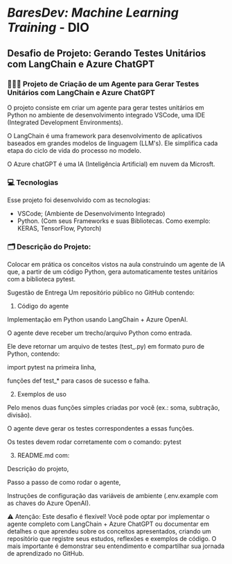 # **_BaresDev: Machine Learning Training_** - DIO

## Desafio de Projeto: Gerando Testes Unitários com LangChain e Azure ChatGPT

### 🧑🏻‍💻 Projeto de Criação de um Agente para Gerar Testes Unitários com LangChain e Azure ChatGPT
O projeto consiste em criar um agente para gerar testes unitários em Python no ambiente de desenvolvimento integrado VSCode, uma IDE (Integrated Development Environments).

O LangChain é uma framework para desenvolvimento de aplicativos baseados em grandes modelos de linguagem (LLM's). Ele simplifica cada etapa do ciclo de vida do processo no modelo.

O Azure chatGPT é uma IA (Inteligência Artificial) em nuvem da Microsft.

### 💻 Tecnologias
Esse projeto foi desenvolvido com as tecnologias:

- VSCode; (Ambiente de Desenvolvimento Integrado)
- Python. (Com seus Frameworks e suas Bibliotecas. Como exemplo: KERAS, TensorFlow, Pytorch)

### 🗂️ Descrição do Projeto:
Colocar em prática os conceitos vistos na aula construindo um agente de IA que, a partir de um código Python, gera automaticamente testes unitários com a biblioteca pytest.

Sugestão de Entrega 
Um repositório público no GitHub contendo:

1. Código do agente

Implementação em Python usando LangChain + Azure OpenAI.

O agente deve receber um trecho/arquivo Python como entrada.

Ele deve retornar um arquivo de testes (test_<nome>.py) em formato puro de Python, contendo:

import pytest na primeira linha,

funções def test_* para casos de sucesso e falha.

2. Exemplos de uso

Pelo menos duas funções simples criadas por você (ex.: soma, subtração, divisão).

O agente deve gerar os testes correspondentes a essas funções.

Os testes devem rodar corretamente com o comando: pytest

3. README.md com:

Descrição do projeto,

Passo a passo de como rodar o agente,

Instruções de configuração das variáveis de ambiente (.env.example com as chaves do Azure OpenAI).

⚠️ Atenção: Este desafio é flexível! Você pode optar por implementar o agente completo com LangChain + Azure ChatGPT ou documentar em detalhes o que aprendeu sobre os conceitos apresentados, criando um repositório que registre seus estudos, reflexões e exemplos de código. O mais importante é demonstrar seu entendimento e compartilhar sua jornada de aprendizado no GitHub.
